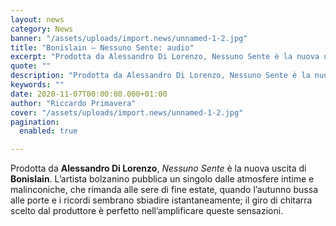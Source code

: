 ```yaml
---
layout: news
category: News
banner: "/assets/uploads/import.news/unnamed-1-2.jpg"
title: "Bonislain – Nessuno Sente: audio"
excerpt: "Prodotta da Alessandro Di Lorenzo, Nessuno Sente è la nuova uscita di Bonislain. L’artista bolzanino pubblica un singolo dalle atmosfere intime e malinconiche, che rimanda alle sere di fine estate, quando l’autunno bussa alle porte e i ricordi sembrano sbiadire istantaneamente; il giro di chitarra scelto dal produttore è perfetto nell’amplificare queste sensazioni.  "
quote: ""
description: "Prodotta da Alessandro Di Lorenzo, Nessuno Sente è la nuova uscita di Bonislain. L’artista bolzanino pubblica un singolo dalle atmosfere intime e malinconiche, che rimanda alle sere di fine estate, quando l’autunno bussa alle porte e i ricordi sembrano sbiadire istantaneamente; il giro di chitarra scelto dal produttore è perfetto nell’amplificare queste sensazioni.  "
keywords: ""
date: 2020-11-07T00:00:00.000+01:00
author: "Riccardo Primavera"
cover: "/assets/uploads/import.news/unnamed-1-2.jpg"
pagination:
  enabled: true

---
```


Prodotta da **Alessandro Di Lorenzo**, _Nessuno Sente_ è la nuova uscita di **Bonislain**. L’artista bolzanino pubblica un singolo dalle atmosfere intime e malinconiche, che rimanda alle sere di fine estate, quando l’autunno bussa alle porte e i ricordi sembrano sbiadire istantaneamente; il giro di chitarra scelto dal produttore è perfetto nell’amplificare queste sensazioni.